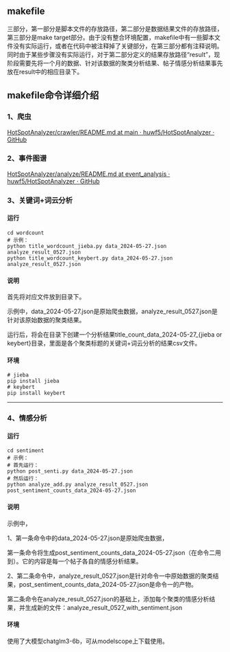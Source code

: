 ## makefile

三部分，第一部分是脚本文件的存放路径，第二部分是数据结果文件的存放路径，第三部分是make target部分。由于没有整合环境配置，makefile中有一些脚本文件没有实际运行，或者在代码中被注释掉了关键部分，在第三部分都有注释说明。
同时由于某些步骤没有实际运行，对于第二部分定义的结果存放路径“result”，现阶段需要先将一个月的数据、针对该数据的聚类分析结果、帖子情感分析结果事先放在result中的相应目录下。

## makefile命令详细介绍

### 1、爬虫

[HotSpotAnalyzer/crawler/README.md at main · huwf5/HotSpotAnalyzer · GitHub](https://github.com/huwf5/HotSpotAnalyzer/blob/main/crawler/README.md)

### 2、事件图谱

[HotSpotAnalyzer/analyze/README.md at event_analysis · huwf5/HotSpotAnalyzer · GitHub](https://github.com/huwf5/HotSpotAnalyzer/blob/event_analysis/analyze/README.md)

### 3、关键词+词云分析

#### 运行

```shell
cd wordcount
# 示例：
python title_wordcount_jieba.py data_2024-05-27.json analyze_result_0527.json
python title_wordcount_keybert.py data_2024-05-27.json analyze_result_0527.json
```

#### 说明

首先将对应文件放到目录下。

示例中，data_2024-05-27.json是原始爬虫数据，analyze_result_0527.json是针对该原始数据的聚类结果。

运行后，将会在目录下创建一个分析结果title_count_data_2024-05-27_{jieba or keybert}目录，里面是各个聚类标题的关键词+词云分析的结果csv文件。

#### 环境

```shell
# jieba
pip install jieba
# keybert
pip install keybert
```

---

### 4、情感分析

#### 运行

```shell
cd sentiment
# 示例：
# 首先运行：
python post_senti.py data_2024-05-27.json
# 然后运行：
python analyze_add.py analyze_result_0527.json post_sentiment_counts_data_2024-05-27.json
```

#### 说明

示例中，

1、第一条命令中的data_2024-05-27.json是原始爬虫数据，

第一条命令将生成post_sentiment_counts_data_2024-05-27.json（在命令二用到）。它的内容是每一个帖子各自的情感分析结果。

2、第二条命令中，analyze_result_0527.json是针对命令一中原始数据的聚类结果，post_sentiment_counts_data_2024-05-27.json是命令一的产物。

第二条命令在analyze_result_0527.json的基础上，添加每个聚类的情感分析结果，并生成新的文件：analyze_result_0527_with_sentiment.json

#### 环境

使用了大模型chatglm3-6b，可从modelscope上下载使用。